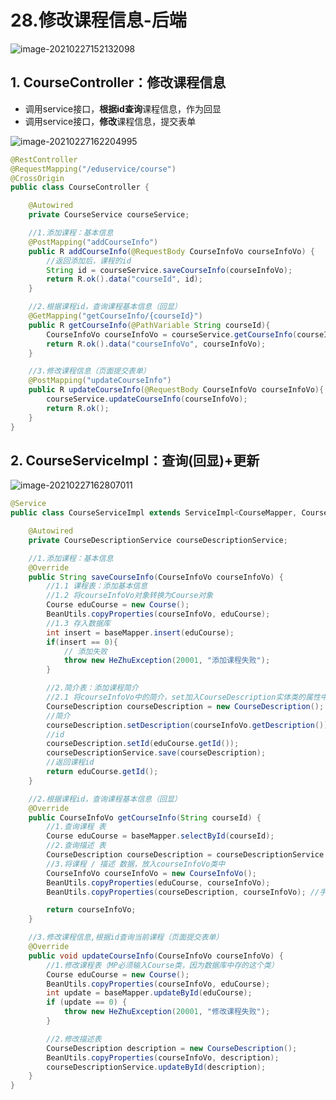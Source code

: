 # 28.修改课程信息-后端

![image-20210227152132098](https://raw.githubusercontent.com/TWDH/Leetcode-From-Zero/pictures/img/image-20210227152132098.png)

## 1. CourseController：修改课程信息

* 调用service接口，**根据id查询**课程信息，作为回显
* 调用service接口，**修改**课程信息，提交表单

![image-20210227162204995](https://raw.githubusercontent.com/TWDH/Leetcode-From-Zero/pictures/img/image-20210227162204995.png)

```java
@RestController
@RequestMapping("/eduservice/course")
@CrossOrigin
public class CourseController {

    @Autowired
    private CourseService courseService;

    //1.添加课程：基本信息
    @PostMapping("addCourseInfo")
    public R addCourseInfo(@RequestBody CourseInfoVo courseInfoVo) {
        //返回添加后，课程的id
        String id = courseService.saveCourseInfo(courseInfoVo);
        return R.ok().data("courseId", id);
    }

    //2.根据课程id，查询课程基本信息（回显）
    @GetMapping("getCourseInfo/{courseId}")
    public R getCourseInfo(@PathVariable String courseId){
        CourseInfoVo courseInfoVo = courseService.getCourseInfo(courseId);
        return R.ok().data("courseInfoVo", courseInfoVo);
    }

    //3.修改课程信息（页面提交表单）
    @PostMapping("updateCourseInfo")
    public R updateCourseInfo(@RequestBody CourseInfoVo courseInfoVo){
        courseService.updateCourseInfo(courseInfoVo);
        return R.ok();
    }
}
```



## 2. CourseServiceImpl：查询(回显)+更新

![image-20210227162807011](https://raw.githubusercontent.com/TWDH/Leetcode-From-Zero/pictures/img/image-20210227162807011.png)

```java
@Service
public class CourseServiceImpl extends ServiceImpl<CourseMapper, Course> implements CourseService {

    @Autowired
    private CourseDescriptionService courseDescriptionService;

    //1.添加课程：基本信息
    @Override
    public String saveCourseInfo(CourseInfoVo courseInfoVo) {
        //1.1 课程表：添加基本信息
        //1.2 将courseInfoVo对象转换为Course对象
        Course eduCourse = new Course();
        BeanUtils.copyProperties(courseInfoVo, eduCourse);
        //1.3 存入数据库
        int insert = baseMapper.insert(eduCourse);
        if(insert == 0){
            // 添加失败
            throw new HeZhuException(20001, "添加课程失败");
        }

        //2.简介表：添加课程简介
        //2.1 将courseInfoVo中的简介，set加入CourseDescription实体类的属性中
        CourseDescription courseDescription = new CourseDescription();
        //简介
        courseDescription.setDescription(courseInfoVo.getDescription());
        //id
        courseDescription.setId(eduCourse.getId());
        courseDescriptionService.save(courseDescription);
        //返回课程id
        return eduCourse.getId();
    }

    //2.根据课程id，查询课程基本信息（回显）
    @Override
    public CourseInfoVo getCourseInfo(String courseId) {
        //1.查询课程 表
        Course eduCourse = baseMapper.selectById(courseId);
        //2.查询描述 表
        CourseDescription courseDescription = courseDescriptionService.getById(courseId);
        //3.将课程 / 描述 数据，放入courseInfoVo类中
        CourseInfoVo courseInfoVo = new CourseInfoVo();
        BeanUtils.copyProperties(eduCourse, courseInfoVo);
        BeanUtils.copyProperties(courseDescription, courseInfoVo); //手动set也可以

        return courseInfoVo;
    }

    //3.修改课程信息,根据id查询当前课程（页面提交表单）
    @Override
    public void updateCourseInfo(CourseInfoVo courseInfoVo) {
        //1.修改课程表（MP必须输入Course类，因为数据库中存的这个类）
        Course eduCourse = new Course();
        BeanUtils.copyProperties(courseInfoVo, eduCourse);
        int update = baseMapper.updateById(eduCourse);
        if (update == 0) {
            throw new HeZhuException(20001, "修改课程失败");
        }

        //2.修改描述表
        CourseDescription description = new CourseDescription();
        BeanUtils.copyProperties(courseInfoVo, description);
        courseDescriptionService.updateById(description);
    }
}
```

